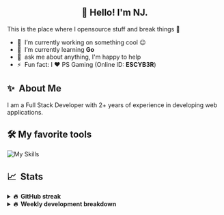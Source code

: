 <h2 align="center">👋 Hello! I'm NJ.</h2>

This is the place where I opensource stuff and break things :rofl:

- 🔭 &nbsp;I’m currently working on something cool :wink:
- 🌱 &nbsp;I’m currently learning **Go**
- 💬 &nbsp;ask me about anything, I'm happy to help
- ⚡ &nbsp;Fun fact: I ❤️ PS Gaming (Online ID: **ESCYB3R**)

## ✨ &nbsp;About Me
  I am a Full Stack Developer with 2+ years of experience in developing web applications.</p>
  
## 🛠️ My favorite tools
![My Skills](https://skillicons.dev/icons?i=vue,go,nodejs,ts,js,python,postgres,mongodb,redis,git,docker,vscode)

## 📈 &nbsp;Stats
  
  <details>
  <summary><b>🔥 &nbsp;GitHub streak</b></summary>
  <br/>
  
  [![GitHub Streak](http://github-readme-streak-stats.herokuapp.com?user=n-jaisabai&theme=github-dark-blue&hide_border=true)](https://git.io/streak-stats)
  
  </details>
  
  <details>
  <summary><b>🔥 &nbsp;Weekly development breakdown</b></summary>
  <br/>
  
  <!--START_SECTION:waka-->

```txt
Python                     18 hrs 42 mins  █████████████████████░░░░   84.41 %
YAML                       1 hr 47 mins    ██░░░░░░░░░░░░░░░░░░░░░░░   08.06 %
Docker                     1 hr 28 mins    █▓░░░░░░░░░░░░░░░░░░░░░░░   06.63 %
DockerIgnore file          4 mins          ░░░░░░░░░░░░░░░░░░░░░░░░░   00.32 %
Text                       3 mins          ░░░░░░░░░░░░░░░░░░░░░░░░░   00.29 %
```

<!--END_SECTION:waka-->
  <b>Note:</b> Top languages is only a metric of the languages my weekly code consists of and doesn't reflect experience or skill level.
  </details>
